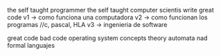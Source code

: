 the self taught programmer
the self taught computer scientis
write great code
    v1 -> como funciona una computadora
    v2 -> como funcionan los programas //c, pascal, HLA
    v3 -> ingenieria de software

great code bad code
operating system concepts
theory automata nad formal languajes
